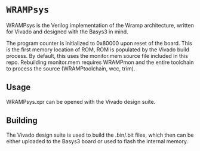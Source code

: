 # `WRAMPsys`

WRAMPsys is the Verilog implementation of the Wramp architecture, written for 
Vivado and designed with the Basys3 in mind.

The program counter is initialized to 0x80000 upon reset of the board.
This is the first memory location of ROM, ROM is populated by the Vivado build process. 
By default, this uses the monitor.mem source file included in this repo.
Rebuilding monitor.mem requires WRAMPmon and the entire toolchain to process the source (WRAMPtoolchain, wcc, trim). 

## Usage

WRAMPsys.xpr can be opened with the Vivado design suite.

## Building

The Vivado design suite is used to build the .bin/.bit files, which then can be
either uploaded to the Basys3 board or used to flash the internal memory.